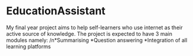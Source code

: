 # EducationAssistant
My final year project aims to help self-learners who use internet as their active source of knowledge. The project is expected to have 3 main modules namely:
/n*Summarising
*Question answering
*Integration of all learning platforms
